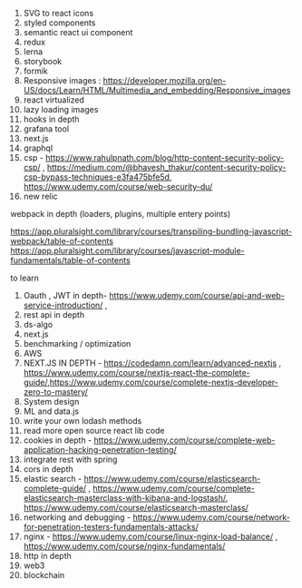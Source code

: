
1) SVG to react icons
2) styled components
3) semantic react ui component
4) redux
5) lerna
6) storybook
7) formik
8) Responsive images : https://developer.mozilla.org/en-US/docs/Learn/HTML/Multimedia_and_embedding/Responsive_images
9) react virtualized
10) lazy loading images
11) hooks in depth
12) grafana tool
13) next.js
14) graphql
15) csp - https://www.rahulpnath.com/blog/http-content-security-policy-csp/ , https://medium.com/@bhavesh_thakur/content-security-policy-csp-bypass-techniques-e3fa475bfe5d,
https://www.udemy.com/course/web-security-du/
16) new relic


webpack in depth (loaders, plugins, multiple entery points)

https://app.pluralsight.com/library/courses/transpiling-bundling-javascript-webpack/table-of-contents
https://app.pluralsight.com/library/courses/javascript-module-fundamentals/table-of-contents




to learn

1) Oauth , JWT in depth- https://www.udemy.com/course/api-and-web-service-introduction/ , 
2) rest api in depth
3) ds-algo
4) next.js
5) benchmarking / optimization
6) AWS
7) NEXT.JS IN DEPTH - https://codedamn.com/learn/advanced-nextjs , https://www.udemy.com/course/nextjs-react-the-complete-guide/,https://www.udemy.com/course/complete-nextjs-developer-zero-to-mastery/
8) System design
9) ML and data.js
10) write your own lodash methods
11) read more open source react lib code
12) cookies in depth - https://www.udemy.com/course/complete-web-application-hacking-penetration-testing/
13) integrate rest with spring 
14) cors in depth
15) elastic search - 
https://www.udemy.com/course/elasticsearch-complete-guide/ , 
https://www.udemy.com/course/complete-elasticsearch-masterclass-with-kibana-and-logstash/,
https://www.udemy.com/course/elasticsearch-masterclass/
16) networking and debugging - https://www.udemy.com/course/network-for-penetration-testers-fundamentals-attacks/
17) nginx - https://www.udemy.com/course/linux-nginx-load-balance/ , https://www.udemy.com/course/nginx-fundamentals/
18) http in depth
19) web3
20) blockchain




